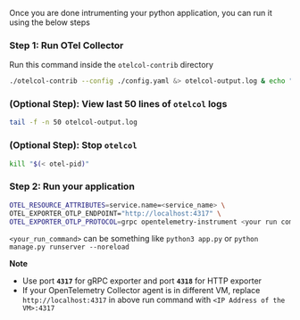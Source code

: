 Once you are done intrumenting your python application, you can run it using the below steps

### Step 1: Run OTel Collector
 Run this command inside the `otelcol-contrib` directory
```bash
./otelcol-contrib --config ./config.yaml &> otelcol-output.log & echo "$!" > otel-pid
```
### (Optional Step): View last 50 lines of `otelcol` logs
```bash
tail -f -n 50 otelcol-output.log
```

### (Optional Step): Stop `otelcol`
```bash
kill "$(< otel-pid)"
```

### Step 2: Run your application

```bash
OTEL_RESOURCE_ATTRIBUTES=service.name=<service_name> \
OTEL_EXPORTER_OTLP_ENDPOINT="http://localhost:4317" \
OTEL_EXPORTER_OTLP_PROTOCOL=grpc opentelemetry-instrument <your run command>
```
`<your_run_command>` can be something like `python3 app.py` or `python manage.py runserver --noreload`

**Note**
- Use port **`4317`** for gRPC exporter and port **`4318`** for HTTP exporter
- If your OpenTelemetry Collector agent is in different VM, replace `http://localhost:4317` in above run command with `<IP Address of the VM>:4317`



